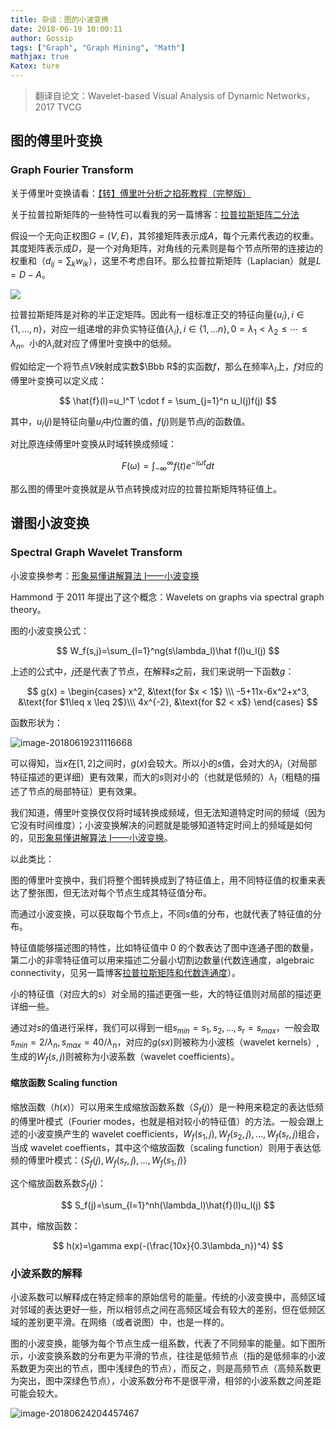 ```yaml
---
title: 杂谈：图的小波变换
date: 2018-06-19 10:00:11
author: Gossip
tags: ["Graph", "Graph Mining", "Math"]
mathjax: true
Katex: ture
---
```


> 翻译自论文：Wavelet-based Visual Analysis of Dynamic Networks，2017 TVCG

## 图的傅里叶变换

### **Graph Fourier Transform**

关于傅里叶变换请看：[【转】傅里叶分析之掐死教程（完整版）](https://jackieanxis.github.io/blog-others/2018/06/19/%E5%82%85%E9%87%8C%E5%8F%B6%E5%88%86%E6%9E%90/)

关于拉普拉斯矩阵的一些特性可以看我的另一篇博客：[拉普拉斯矩阵二分法](https://jackieanxis.github.io/blog-others/2018/06/19/%E6%8B%89%E6%99%AE%E6%8B%89%E6%96%AF%E7%9F%A9%E9%98%B5%E4%BA%8C%E5%88%86%E6%B3%95/)

假设一个无向正权图$G=(V,E)$，其邻接矩阵表示成$A$，每个元素代表边的权重。其度矩阵表示成$D$，是一个对角矩阵，对角线的元素则是每个节点所带的连接边的权重和（$d_{ij}=\sum_kw_{ik}$），这里不考虑自环。那么拉普拉斯矩阵（Laplacian）就是$L=D-A$。

![](http://jackie-image.oss-cn-hangzhou.aliyuncs.com/18-6-19/21849016.jpg)

拉普拉斯矩阵是对称的半正定矩阵。因此有一组标准正交的特征向量$\{u_i\}, i \in \{1,…,n\}$，对应一组递增的非负实特征值$\{\lambda_i\},i \in \{1,…n\},0=\lambda_1<\lambda_2\leq\cdots\leq\lambda_n$。小的$\lambda_i$就对应了傅里叶变换中的低频。

假如给定一个将节点$V$映射成实数$\Bbb R$的实函数$f$，那么在频率$\lambda_l$上，$f$对应的傅里叶变换可以定义成：

$$
\hat{f}(l)=u_l^T \cdot f = \sum_{j=1}^n u_l(j)f(j)
$$

其中，$u_l(j)$是特征向量$u_l$中$j$位置的值，$f(j)$则是节点$j$的函数值。

对比原连续傅里叶变换从时域转换成频域：

$$
F(\omega)=\int_{-\infty}^{\infty}f(t)e^{-i \omega t}dt
$$

那么图的傅里叶变换就是从节点转换成对应的拉普拉斯矩阵特征值上。

## 谱图小波变换

### **Spectral Graph Wavelet Transform**

小波变换参考：[形象易懂讲解算法 I——小波变换](https://zhuanlan.zhihu.com/p/22450818)

Hammond 于 2011 年提出了这个概念：Wavelets on graphs via spectral graph theory。

图的小波变换公式：

$$
W_f(s,j)=\sum_{l=1}^ng(s\lambda_l)\hat f(l)u_l(j)
$$

上述的公式中，$j$还是代表了节点，在解释$s$之前，我们来说明一下函数$g$：

$$
g(x) = \begin{cases}
x^2, &\text{for $x < 1$} \\\
-5+11x-6x^2+x^3, &\text{for $1\leq x \leq 2$}\\\
4x^{-2}, &\text{for $2 < x$}
\end{cases}
$$

函数形状为：

![image-20180619231116668](http://jackie-image.oss-cn-hangzhou.aliyuncs.com/2018-06-19-image-20180619231116668.png)

可以得知，当$x$在$[1,2]$之间时，$g(x)$会较大。所以小的$s$值，会对大的$\lambda_l$（对局部特征描述的更详细）更有效果，而大的$s$则对小的（也就是低频的）$\lambda_l$（粗糙的描述了节点的局部特征）更有效果。

我们知道，傅里叶变换仅仅将时域转换成频域，但无法知道特定时间的频域（因为它没有时间维度）；小波变换解决的问题就是能够知道特定时间上的频域是如何的，见[形象易懂讲解算法 I——小波变换](https://zhuanlan.zhihu.com/p/22450818)。

以此类比：

图的傅里叶变换中，我们将整个图转换成到了特征值上，用不同特征值的权重来表达了整张图，但无法对每个节点生成其特征值分布。

而通过小波变换，可以获取每个节点上，不同$s$值的分布，也就代表了特征值的分布。

特征值能够描述图的特性，比如特征值中 0 的个数表达了图中连通子图的数量，第二小的非零特征值可以用来描述二分最小切割边数量(代数连通度，algebraic connectivity，见另一篇博客[拉普拉斯矩阵和代数连通度](https://jackieanxis.github.io/blog-others/2018/06/19/%E6%8B%89%E6%99%AE%E6%8B%89%E6%96%AF%E7%9F%A9%E9%98%B5%E5%92%8C%E4%BB%A3%E6%95%B0%E8%BF%9E%E9%80%9A%E5%BA%A6/)）。

小的特征值（对应大的$s$）对全局的描述更强一些，大的特征值则对局部的描述更详细一些。

通过对$s$的值进行采样，我们可以得到一组$s_{min}=s_1,s_2,\ldots,s_r=s_{max}$，一般会取$s_{min}=2/\lambda_n, s_{max}=40/\lambda_n$，对应的$g(sx)$则被称为小波核（wavelet kernels）,生成的$W_f(s, j)$则被称为小波系数（wavelet coefficients）。

#### 缩放函数 Scaling function

缩放函数（$h(x)$）可以用来生成缩放函数系数（$S_f(j)$）是一种用来稳定的表达低频的傅里叶模式（Fourier modes，也就是相对较小的特征值）的方法。一般会跟上述的小波变换产生的 wavelet coefficients，$W_f(s_1, j), W_f(s_2, j), \ldots, W_f(s_r,j)$组合，当成 wavelet coeffients，其中这个缩放函数（scaling function）则用于表达低频的傅里叶模式：$\{S_f(j), W_f(s_r, j), \ldots, W_f(s_1,j)\}$

这个缩放函数系数$S_f(j)$：

$$
S_f(j)=\sum_{l=1}^nh(\lambda_l)\hat{f}(l)u_l(j)
$$

其中，缩放函数：

$$
h(x)=\gamma exp(-(\frac{10x}{0.3\lambda_n})^4)
$$

### 小波系数的解释

小波系数可以解释成在特定频率的原始信号的能量。传统的小波变换中，高频区域对邻域的表达更好一些，所以相邻点之间在高频区域会有较大的差别，但在低频区域的差别更平滑。在网络（或者说图）中，也是一样的。

图的小波变换，能够为每个节点生成一组系数，代表了不同频率的能量。如下图所示，小波变换系数的分布更为平滑的节点，往往是低频节点（指的是低频率的小波系数更为突出的节点，图中浅绿色的节点），而反之，则是高频节点（高频系数更为突出，图中深绿色节点），小波系数分布不是很平滑，相邻的小波系数之间差距可能会较大。

![image-20180624204457467](http://jackie-image.oss-cn-hangzhou.aliyuncs.com/2018-06-24-124458.png)
